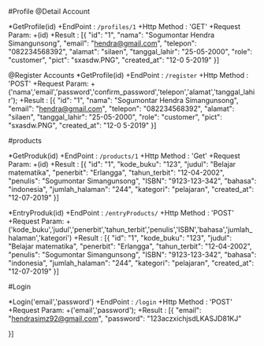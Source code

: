 #Profile
@Detail Account

*GetProfile(id)
+EndPoint : ``/profiles/1``
+Http Method  : 'GET'
+Request Param: +(id)
+Result : [{
     "id": "1",
     "nama": "Sogumontar Hendra Simangunsong",
     "email": "hendra@gmail.com",
     "telepon": "082234568392",
     "alamat": "silaen",
     "tanggal_lahir": "25-05-2000",
     "role": "customer",
     "pict": "sxasdw.PNG",
     "created_at": "12-0 5-2019"
}] 


@Register Accounts
*GetProfile(id)
+EndPoint : ``/register``
+Http Method  : 'POST'
+Request Param: +('nama','email','password','confirm_password','telepon','alamat','tanggal_lahir');
+Result : [{
     "id": "1",
     "nama": "Sogumontar Hendra Simangunsong",
     "email": "hendra@gmail.com",
     "telepon": "082234568392",
     "alamat": "silaen",
     "tanggal_lahir": "25-05-2000",
     "role": "customer",
     "pict": "sxasdw.PNG",
     "created_at": "12-0 5-2019"
}] 

#products

*GetProduk(id)
+EndPoint : ``/products/1``
+Http Method  : 'Get'
+Request Param: +(id)
+Result : [{
      "id": "1",
     "kode_buku": "123",
     "judul": "Belajar matematika",
     "penerbit": "Erlangga",
     "tahun_terbit": "12-04-2002",
     "penulis": "Sogumontar Simangunsong",
     "ISBN": "9123-123-342",
     "bahasa": "indonesia",
     "jumlah_halaman": "244",
     "kategori": "pelajaran",
     "created_at": "12-07-2019"
}] 

*EntryProduk(id)
+EndPoint : ``/entryProducts/``
+Http Method  : 'POST'
+Request Param: +('kode_buku','judul','penerbit','tahun_terbit','penulis','ISBN','bahasa','jumlah_halaman','kategori')
+Result : [{
      "id": "1",
     "kode_buku": "123",
     "judul": "Belajar matematika",
     "penerbit": "Erlangga",
     "tahun_terbit": "12-04-2002",
     "penulis": "Sogumontar Simangunsong",
     "ISBN": "9123-123-342",
     "bahasa": "indonesia",
     "jumlah_halaman": "244",
     "kategori": "pelajaran",
     "created_at": "12-07-2019"
}] 


#Login

*Login('email','password')
+EndPoint : ``/login``
+Http Method  : 'POST'
+Request Param: +('email','password');
+Result : [{
     "email": "hendrasimz92@gmail.com",
     "password": "123aczxichjsdLKASJD81KJ"
     
}] 
